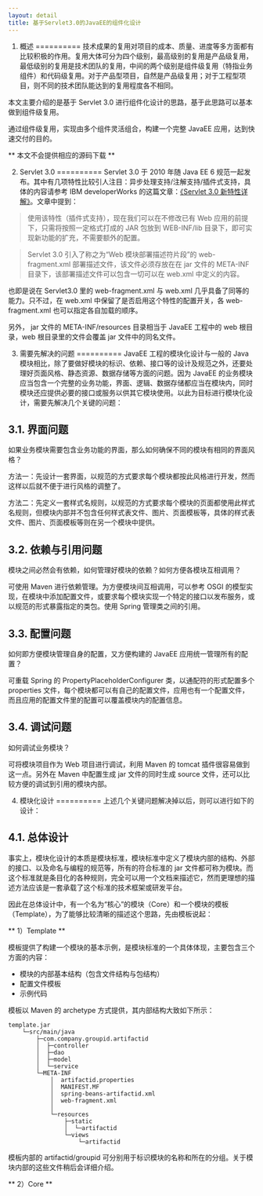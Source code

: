 ```yaml
---
layout: detail
title: 基于Servlet3.0的JavaEE的组件化设计
---
```

1. 概述
==========
技术成果的复用对项目的成本、质量、进度等多方面都有比较积极的作用。复用大体可分为四个级别，最高级别的复用是产品级复用，最低级别的复用是技术团队的复用，中间的两个级别是组件级复用（特指业务组件）和代码级复用。对于产品型项目，自然是产品级复用；对于工程型项目，则不同的技术团队能达到的复用程度各不相同。

本文主要介绍的是基于 Servlet 3.0 进行组件化设计的思路，基于此思路可以基本做到组件级复用。

通过组件级复用，实现由多个组件灵活组合，构建一个完整 JavaEE 应用，达到快速交付的目的。

** 本文不会提供相应的源码下载 **

2. Servlet 3.0
==========
Servlet 3.0 于 2010 年随 Java EE 6 规范一起发布。其中有几项特性比较引人注目：异步处理支持/注解支持/插件式支持，具体的内容请参考 IBM developerWorks 的这篇文章：[《Servlet 3.0 新特性详解》][1]。文章中提到：

> 使用该特性（插件式支持），现在我们可以在不修改已有 Web 应用的前提下，只需将按照一定格式打成的 JAR 包放到 WEB-INF/lib 目录下，即可实现新功能的扩充，不需要额外的配置。

> Servlet 3.0 引入了称之为“Web 模块部署描述符片段”的 web-fragment.xml 部署描述文件，该文件必须存放在在 jar 文件的 META-INF 目录下，该部署描述文件可以包含一切可以在 web.xml 中定义的内容。

也即是说在 Servlet3.0 里的 web-fragment.xml 与 web.xml 几乎具备了同等的能力。只不过，在 web.xml 中保留了是否启用这个特性的配置开关，各 web-fragment.xml 也可以指定各自加载的顺序。

另外， jar 文件的 META-INF/resources 目录相当于 JavaEE 工程中的 web 根目录，web 根目录里的文件会覆盖 jar 文件中的同名文件。

3. 需要先解决的问题
==========
JavaEE 工程的模块化设计与一般的 Java 模块相比，除了要做好模块的标识、依赖、接口等的设计及规范之外，还要处理好页面风格、静态资源、数据存储等方面的问题。因为 JavaEE 的业务模块应当包含一个完整的业务功能，界面、逻辑、数据存储都应当在模块内，同时模块还应提供必要的接口或服务以供其它模块使用。以此为目标进行模块化设计，需要先解决几个关键的问题：

3.1. 界面问题
----------
如果业务模块需要包含业务功能的界面，那么如何确保不同的模块有相同的界面风格？

方法一：先设计一套界面，以规范的方式要求每个模块都按此风格进行开发，然而这样以后就不便于进行风格的调整了。

方法二：先定义一套样式名规则，以规范的方式要求每个模块的页面都使用此样式名规则，但模块内部并不包含任何样式表文件、图片、页面模板等，具体的样式表文件、图片、页面模板等则在另一个模块中提供。

3.2. 依赖与引用问题
----------
模块之间必然会有依赖，如何管理好模块的依赖？如何方便各模块互相调用？

可使用 Maven 进行依赖管理。为方便模块间互相调用，可以参考 OSGI 的模型实现，在模块中添加配置文件，或要求每个模块实现一个特定的接口以发布服务，或以规范的形式暴露指定的类包。使用 Spring 管理类之间的引用。

3.3. 配置问题
----------
如何即方便模块管理自身的配置，又方便构建的 JavaEE 应用统一管理所有的配置？

可重载 Spring 的 PropertyPlaceholderConfigurer 类，以通配符的形式配置多个 properties 文件，每个模块都可以有自己的配置文件，应用也有一个配置文件，而且应用的配置文件里的配置可以覆盖模块内的配置信息。

3.4. 调试问题
----------
如何调试业务模块？

可将模块项目作为 Web 项目进行调试，利用 Maven 的 tomcat 插件很容易做到这一点。另外在 Maven 中配置生成 jar 文件的同时生成 source 文件，还可以比较方便的调试到引用的模块内部。

4. 模块化设计
==========
上述几个关键问题解决掉以后，则可以进行如下的设计：

4.1. 总体设计
----------
事实上，模块化设计的本质是模块标准，模块标准中定义了模块内部的结构、外部的接口、以及命名与编程的规范等，所有的符合标准的 jar 文件都可称为模块。而这个标准就是条目化的各种规则，完全可以用一个文档来描述它，然而更理想的描述方法应该是一套承载了这个标准的技术框架或研发平台。

因此在总体设计中，有一个名为“核心”的模块（Core）和一个模块的模板（Template），为了能够比较清晰的描述这个思路，先由模板说起：

** 1）Template **

模板提供了构建一个模块的基本示例，是模块标准的一个具体体现，主要包含三个方面的内容：

* 模块的内部基本结构（包含文件结构与包结构）
* 配置文件模板
* 示例代码

模板以 Maven 的 archetype 方式提供，其内部结构大致如下所示：

    template.jar
        └─src/main/java
            ├─com.company.groupid.artifactid
            │  ├─controller
            │  ├─dao
            │  ├─model
            │  └─service
            └─META-INF
                │  artifactid.properties
                │  MANIFEST.MF
                │  spring-beans-artifactid.xml
                │  web-fragment.xml
                │
                └─resources
                    ├─static
                    │  └─artifactid
                    └─views
                        └─artifactid

模板内部的 artifactid/groupid 可分别用于标识模块的名称和所在的分组。关于模块内部的这些文件稍后会详细介绍。

** 2）Core **

[1]:http://www.ibm.com/developerworks/cn/java/j-lo-servlet30/
